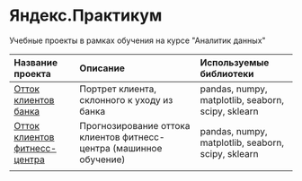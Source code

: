 # Яндекс.Практикум

Учебные проекты в рамках обучения на курсе "Аналитик данных"

| Название проекта      | Описание              | Используемые библиотеки   |
|:----------------------|:----------------------|:--------------------------|
| [Отток клиентов банка](https://github.com/Nanobelka/Yandex_Praktikum/tree/main/bank_churn) | Портрет клиента, склонного к уходу из банка | pandas, numpy, matplotlib, seaborn, scipy, sklearn |
| [Отток клиентов фитнесс-центра](https://github.com/Nanobelka/Yandex_Praktikum/tree/main/machine_learning) | Прогнозирование оттока клиентов фитнесс-центра (машинное обучение) | pandas, numpy, matplotlib, seaborn, scipy, sklearn |
|                       |                       |                           |
